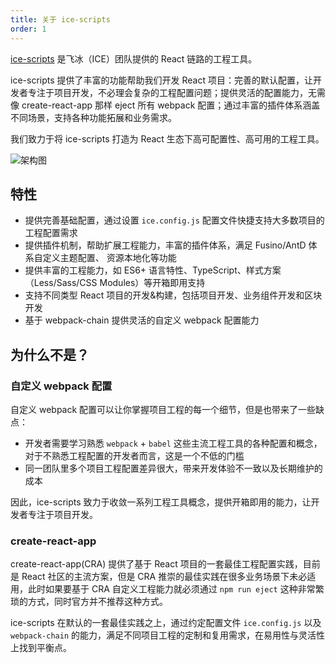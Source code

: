 ```yaml
---
title: 关于 ice-scripts
order: 1
---
```


[ice-scripts](https://github.com/ice-lab/ice-scripts) 是飞冰（ICE）团队提供的 React 链路的工程工具。

ice-scripts 提供了丰富的功能帮助我们开发 React 项目：完善的默认配置，让开发者专注于项目开发，不必理会复杂的工程配置问题；提供灵活的配置能力，无需像 create-react-app 那样 eject 所有 webpack 配置；通过丰富的插件体系涵盖不同场景，支持各种功能拓展和业务需求。

我们致力于将 ice-scripts 打造为 React 生态下高可配置性、高可用的工程工具。

![架构图](https://img.alicdn.com/tfs/TB12LBZawKG3KVjSZFLXXaMvXXa-2844-2133.png)

## 特性

- 提供完善基础配置，通过设置 `ice.config.js` 配置文件快捷支持大多数项目的工程配置需求
- 提供插件机制，帮助扩展工程能力，丰富的插件体系，满足 Fusino/AntD 体系自定义主题配置、 资源本地化等功能
- 提供丰富的工程能力，如 ES6+ 语言特性、TypeScript、样式方案（Less/Sass/CSS Modules）等开箱即用支持
- 支持不同类型 React 项目的开发&构建，包括项目开发、业务组件开发和区块开发
- 基于 webpack-chain 提供灵活的自定义 webpack 配置能力

## 为什么不是？

### 自定义 webpack 配置

自定义 webpack 配置可以让你掌握项目工程的每一个细节，但是也带来了一些缺点：

- 开发者需要学习熟悉 `webpack` + `babel` 这些主流工程工具的各种配置和概念，对于不熟悉工程配置的开发者而言，这是一个不低的门槛
- 同一团队里多个项目工程配置差异很大，带来开发体验不一致以及长期维护的成本

因此，ice-scripts 致力于收敛一系列工程工具概念，提供开箱即用的能力，让开发者专注于项目开发。

### create-react-app

create-react-app(CRA) 提供了基于 React 项目的一套最佳工程配置实践，目前是 React 社区的主流方案，但是 CRA 推崇的最佳实践在很多业务场景下未必适用，此时如果要基于 CRA 自定义工程能力就必须通过 `npm run eject` 这种非常繁琐的方式，同时官方并不推荐这种方式。

ice-scripts 在默认的一套最佳实践之上，通过约定配置文件 `ice.config.js` 以及 `webpack-chain` 的能力，满足不同项目工程的定制和复用需求，在易用性与灵活性上找到平衡点。
